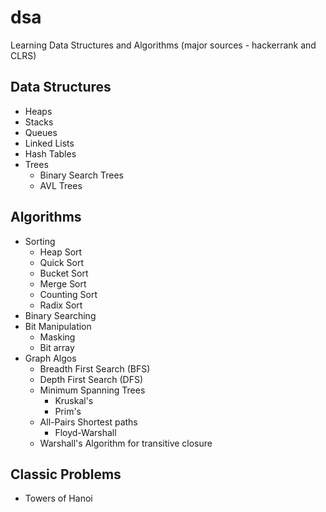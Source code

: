 # dsa
Learning Data Structures and Algorithms (major sources - hackerrank and CLRS)

## Data Structures
- Heaps
- Stacks
- Queues
- Linked Lists
- Hash Tables
- Trees
    - Binary Search Trees
    - AVL Trees

## Algorithms
- Sorting
    - Heap Sort
    - Quick Sort
    - Bucket Sort
    - Merge Sort
	- Counting Sort
	- Radix Sort
- Binary Searching
- Bit Manipulation
    - Masking
    - Bit array
- Graph Algos
    - Breadth First Search (BFS)
    - Depth First Search (DFS)
    - Minimum Spanning Trees
        - Kruskal's
        - Prim's
    - All-Pairs Shortest paths
        - Floyd-Warshall
    - Warshall's Algorithm for transitive closure

## Classic Problems
- Towers of Hanoi
